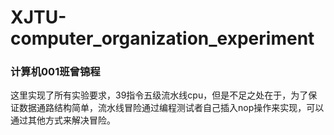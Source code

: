 # XJTU-computer_organization_experiment
### 计算机001班曾锦程
这里实现了所有实验要求，39指令五级流水线cpu，但是不足之处在于，为了保证数据通路结构简单，流水线冒险通过编程测试者自己插入nop操作来实现，可以通过其他方式来解决冒险。
![]()
